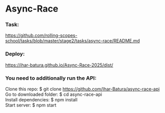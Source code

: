 # Async-Race

### Task:

https://github.com/rolling-scopes-school/tasks/blob/master/stage2/tasks/async-race/README.md

### Deploy:

https://ihar-batura.github.io/Async-Race-2025/dist/

### You need to additionally run the API:

Clone this repo: $ git clone https://github.com/Ihar-Batura/async-race-api  
Go to downloaded folder: $ cd async-race-api  
Install dependencies: $ npm install  
Start server: $ npm start
